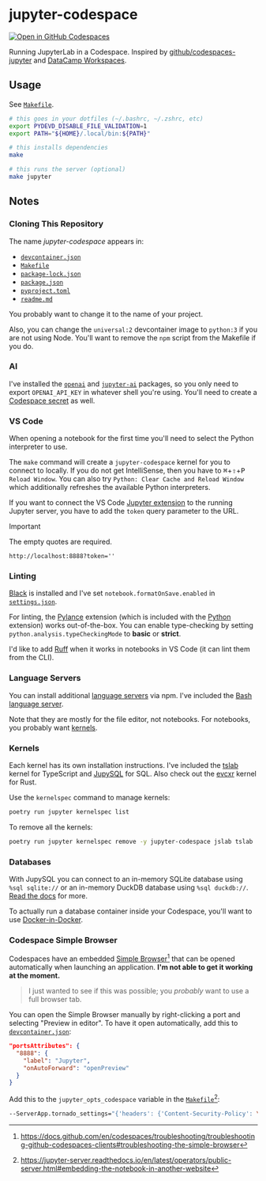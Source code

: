 # jupyter-codespace

[![Open in GitHub Codespaces](https://github.com/codespaces/badge.svg)](https://github.com/codespaces/new/adamelliotfields/jupyter-codespace?machine=basicLinux32gb&devcontainer_path=.devcontainer/devcontainer.json)

Running JupyterLab in a Codespace. Inspired by [github/codespaces-jupyter](https://github.com/github/codespaces-jupyter) and [DataCamp Workspaces](https://www.datacamp.com/workspace).

## Usage

See [`Makefile`](./Makefile).

```bash
# this goes in your dotfiles (~/.bashrc, ~/.zshrc, etc)
export PYDEVD_DISABLE_FILE_VALIDATION=1
export PATH="${HOME}/.local/bin:${PATH}"

# this installs dependencies
make

# this runs the server (optional)
make jupyter
```

## Notes

### Cloning This Repository

The name _jupyter-codespace_ appears in:
  * [`devcontainer.json`](./.devcontainer/devcontainer.json)
  * [`Makefile`](./Makefile)
  * [`package-lock.json`](./package-lock.json)
  * [`package.json`](./package.json)
  * [`pyproject.toml`](./pyproject.toml)
  * [`readme.md`](./readme.md)

You probably want to change it to the name of your project.

Also, you can change the `universal:2` devcontainer image to `python:3` if you are not using Node. You'll want to remove the `npm` script from the Makefile if you do.

### AI

I've installed the [`openai`](https://pypi.org/project/openai) and [`jupyter-ai`](https://pypi.org/project/jupyter-ai) packages, so you only need to export `OPENAI_API_KEY` in whatever shell you're using. You'll need to create a [Codespace secret](https://docs.github.com/en/codespaces/managing-your-codespaces/managing-encrypted-secrets-for-your-codespaces) as well.

### VS Code

When opening a notebook for the first time you'll need to select the Python interpreter to use.

The `make` command will create a `jupyter-codespace` kernel for you to connect to locally. If you do not get IntelliSense, then you have to <kbd>⌘</kbd>+<kbd>⇧</kbd>+<kbd>P</kbd> `Reload Window`. You can also try `Python: Clear Cache and Reload Window` which additionally refreshes the available Python interpreters.

If you want to connect the VS Code [Jupyter extension](https://marketplace.visualstudio.com/items?itemName=ms-toolsai.jupyter) to the running Jupyter server, you have to add the `token` query parameter to the URL.

> [!IMPORTANT]
> The empty quotes are required.

```
http://localhost:8888?token=''
```

### Linting

[Black](https://github.com/psf/black) is installed and I've set `notebook.formatOnSave.enabled` in [`settings.json`](./.vscode/settings.json).

For linting, the [Pylance](https://marketplace.visualstudio.com/items?itemName=ms-python.vscode-pylance) extension (which is included with the [Python](https://marketplace.visualstudio.com/items?itemName=ms-python.python) extension) works out-of-the-box. You can enable type-checking by setting `python.analysis.typeCheckingMode` to **basic** or **strict**.

I'd like to add [Ruff](https://github.com/astral-sh/ruff) when it works in notebooks in VS Code (it can lint them from the CLI).

### Language Servers

You can install additional [language servers](https://jupyterlab-lsp.readthedocs.io/en/latest/Language%20Servers.html) via npm. I've included the [Bash language server](https://github.com/bash-lsp/bash-language-server).

Note that they are mostly for the file editor, not notebooks. For notebooks, you probably want [kernels](https://github.com/jupyter/jupyter/wiki/Jupyter-kernels).

### Kernels

Each kernel has its own installation instructions. I've included the [tslab](https://github.com/yunabe/tslab) kernel for TypeScript and [JupySQL](https://github.com/ploomber/jupysql) for SQL. Also check out the [evcxr](https://github.com/evcxr/evcxr) kernel for Rust.

Use the `kernelspec` command to manage kernels:

```sh
poetry run jupyter kernelspec list
```

To remove all the kernels:

```sh
poetry run jupyter kernelspec remove -y jupyter-codespace jslab tslab
```

### Databases

With JupySQL you can connect to an in-memory SQLite database using `%sql sqlite://` or an in-memory DuckDB database using `%sql duckdb://`. [Read the docs](https://jupysql.ploomber.io) for more.

To actually run a database container inside your Codespace, you'll want to use [Docker-in-Docker](https://github.com/devcontainers/features/tree/main/src/docker-in-docker).

### Codespace Simple Browser

Codespaces have an embedded [Simple Browser](https://github.blog/changelog/2022-10-20-introducing-the-codespaces-simple-browser)[^1] that can be opened automatically when launching an application. **I'm not able to get it working at the moment.**

> I just wanted to see if this was possible; you _probably_ want to use a full browser tab.

You can open the Simple Browser manually by right-clicking a port and selecting "Preview in editor". To have it open automatically, add this to [`devcontainer.json`](./.devcontainer/devcontainer.json):

```json
"portsAttributes": {
  "8888": {
    "label": "Jupyter",
    "onAutoForward": "openPreview"
  }
}
```

Add this to the `jupyter_opts_codespace` variable in the [`Makefile`](./Makefile)[^2]:

```sh
--ServerApp.tornado_settings="{'headers': {'Content-Security-Policy': \"frame-ancestors https://${CODESPACE_NAME}-8888.${GITHUB_CODESPACES_PORT_FORWARDING_DOMAIN} 'self' \"}}"
```

[^1]: https://docs.github.com/en/codespaces/troubleshooting/troubleshooting-github-codespaces-clients#troubleshooting-the-simple-browser

[^2]: https://jupyter-server.readthedocs.io/en/latest/operators/public-server.html#embedding-the-notebook-in-another-website
